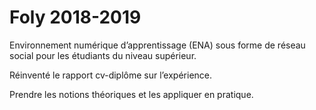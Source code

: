 # Foly 2018-2019

Environnement numérique d’apprentissage (ENA) sous forme de réseau social pour les étudiants du niveau supérieur.

Réinventé le rapport cv-diplôme sur l’expérience. 

Prendre les notions théoriques et les appliquer en pratique.

